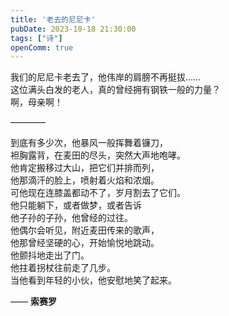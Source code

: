 ```yaml
---
title: '老去的尼尼卡'
pubDate: 2023-10-18 21:30:00
tags: ["诗"]
openComm: true
---
```

我们的尼尼卡老去了，他伟岸的肩膀不再挺拔……  
这位满头白发的老人，真的曾经拥有钢铁一般的力量？  
啊，母亲啊！

————

到底有多少次，他暴风一般挥舞着镰刀，  
袒胸露背，在麦田的尽头，突然大声地咆哮。  
他肯定搬移过大山，把它们并排而列，  
他那滴汗的脸上，喷射着火焰和浓烟。  
可他现在连膝盖都动不了，岁月割去了它们。  
他只能躺下，或者做梦，或者告诉  
他子孙的子孙，他曾经的过往。  
他偶尔会听见，附近麦田传来的歌声，  
他那曾经坚硬的心，开始愉悦地跳动。  
他颤抖地走出了门。  
他拄着拐杖往前走了几步。  
当他看到年轻的小伙，他安慰地笑了起来。

—— **索赛罗**